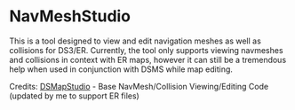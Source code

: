 # NavMeshStudio
This is a tool designed to view and edit navigation meshes as well as collisions for DS3/ER. Currently, the tool only supports viewing navmeshes and collisions in context with ER maps, however it can still be a tremendous help when used in conjunction with DSMS while map editing.

Credits: [DSMapStudio](https://github.com/soulsmods/DSMapStudio) - Base NavMesh/Collision Viewing/Editing Code (updated by me to support ER files)
